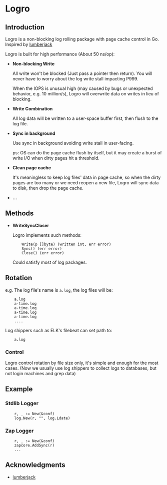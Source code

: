 Logro
===

## Introduction

Logro is a non-blocking log rolling package with page cache control in Go. Inspired by [lumberjack](https://github.com/natefinch/lumberjack)

Logro is built for high performance (About 50 ns/op):

- __Non-blocking Write__

    All write won't be blocked (Just pass a pointer then return).
    You will never have to worry about the log write stall impacting P999.
    
    When the IOPS is unusual high (may caused by bugs or unexpected behavior, e.g. 10 million/s), Logro will overwrite data on writes in lieu of blocking.
    
- __Write Combination__

    All log data will be written to a user-space buffer first, 
    then flush to the log file.
    
- __Sync in background__

    Use sync in background avoiding write stall in user-facing.
    
    ps: OS can do the page cache flush by itself, 
        but it may create a burst of write I/O when dirty pages hit a threshold.
    
- __Clean page cache__

    It's meaningless to keep log files' data in page cache,
    so when the dirty pages are too many or we need reopen a new file,
    Logro will sync data to disk, then drop the page cache.
    
- __...__
    
## Methods

- __WriteSyncCloser__

    Logro implements such methods:

    ```
        Write(p []byte) (written int, err error)
        Sync() (err error)
        Close() (err error)
    ```

    Could satisfy most of log packages.
    
## Rotation

e.g. The log file's name is ```a.log```, the log files will be:

```
    a.log
    a-time.log
    a-time.log
    a-time.log
    a-time.log
    ....
```

Log shippers such as ELK's filebeat can set path to:
    
```
    a.log    
```

### Control

Logro control rotation by file size only, it's simple and enough for the most cases.
(Now we usually use log shippers to collect logs to databases,
but not login machines and grep data)
    
## Example

### Stdlib Logger

```
    r, _ := New(&conf)
    log.New(r, "", log.Ldate)
```

### Zap Logger

```
    r, _ := New(&conf)
    zapcore.AddSync(r)
    ...
```

## Acknowledgments

- [lumberjack](https://github.com/natefinch/lumberjack)
